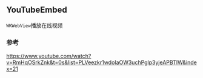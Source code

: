 YouTubeEmbed
----------

`WKWebView`播放在线视频


### 参考

https://www.youtube.com/watch?v=RmHqOSrkZnk&t=0s&list=PLVeezkr1wdoIaOW3uchPglp3yjeAPBTIW&index=21